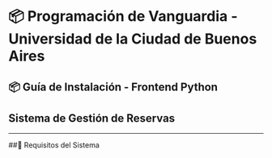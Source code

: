 # 📦 Programación de Vanguardia - Universidad de la Ciudad de Buenos Aires
## 📦 Guía de Instalación - Frontend Python

## Sistema de Gestión de Reservas

---

##🎯 Requisitos del Sistema

